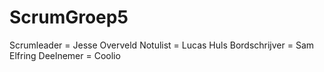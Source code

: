 # ScrumGroep5
Scrumleader = Jesse Overveld
Notulist = Lucas Huls
Bordschrijver = Sam Elfring
Deelnemer = Coolio